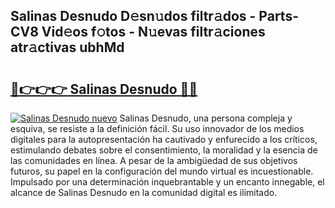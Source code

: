 ## Salinas Desnudo D𝚎sn𝚞dos filtr𝚊dos - Parts-CV8 Vid𝚎os f𝚘tos - N𝚞evas filtr𝚊ciones atr𝚊ctivas ubhMd

# <h2><a href="http://mbbi3uv.tromn.icu/?c=Salinas+Desnudo">🔗👉👉👉 Salinas Desnudo 🔗🔗</a></h2>

[![Salinas Desnudo nuevo](https://i.imgur.com/pEAQMta.gif)](http://mbbi3uv.tromn.icu/?c=Salinas+Desnudo)
Salinas Desnudo, una persona compleja y esquiva, se resiste a la definición fácil. Su uso innovador de los medios digitales para la autopresentación ha cautivado y enfurecido a los críticos, estimulando debates sobre el consentimiento, la moralidad y la esencia de las comunidades en línea. A pesar de la ambigüedad de sus objetivos futuros, su papel en la configuración del mundo virtual es incuestionable. Impulsado por una determinación inquebrantable y un encanto innegable, el alcance de Salinas Desnudo en la comunidad digital es ilimitado.
